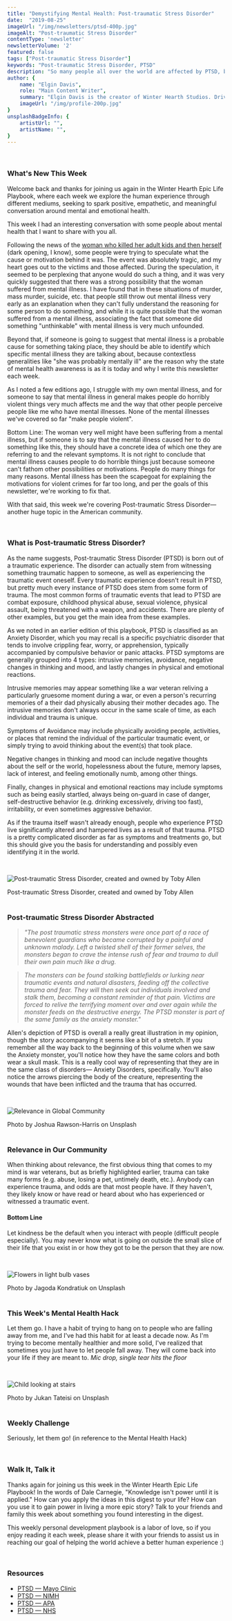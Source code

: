 ```yaml
---
title: "Demystifying Mental Health: Post-traumatic Stress Disorder"
date:  "2019-08-25"
imageUrl: "/img/newsletters/ptsd-400p.jpg"
imageAlt: "Post-traumatic Stress Disorder"
contentType: 'newsletter'
newsletterVolume: '2'
featured: false
tags: ["Post-traumatic Stress Disorder"]
keywords: "Post-traumatic Stress Disorder, PTSD"
description: "So many people all over the world are affected by PTSD, but when was the last time we paused to reflect on what PTSD really encompasses?"
author: {
    name: "Elgin Davis",
    role: "Main Content Writer",
    summary: "Elgin Davis is the creator of Winter Hearth Studios. Driven by a passionate spirit and boundless curiosity, Davis' work seeks to explore the depths of humanity and what it might look like to live a hyper-meaningful existence here on earth.",
    imageUrl: "/img/profile-200p.jpg" 
}
unsplashBadgeInfo: {
    artistUrl: "",
    artistName: "",
}
---
```

<br /> 

### What's New This Week
Welcome back and thanks for joining us again in the Winter Hearth Epic Life Playbook, where each week we explore the human experience through different mediums, seeking to spark positive, empathetic, and meaningful conversation around mental and emotional health.

This week I had an interesting conversation with some people about mental health that I want to share with you all.

Following the news of the [woman who killed her adult kids and then herself](https://people.com/crime/georgia-mom-kills-adult-kids-herself/) (dark opening, I know), some people were trying to speculate what the cause or motivation behind it was. The event was absolutely tragic, and my heart goes out to the victims and those affected. During the speculation, it seemed to be perplexing that anyone would do such a thing, and it was very quickly suggested that there was a strong possibility that the woman suffered from mental illness. I have found that in these situations of murder, mass murder, suicide, etc. that people still throw out mental illness very early as an explanation when they can't fully understand the reasoning for some person to do something, and while it is quite possible that the woman suffered from a mental illness, associating the fact that someone did something "unthinkable" with mental illness is very much unfounded.

Beyond that, if someone is going to suggest that mental illness is a probable cause for something taking place, they should be able to identify which specific mental illness they are talking about, because contextless generalities like "she was probably mentally ill" are the reason why the state of mental health awareness is as it is today and why I write this newsletter each week.

As I noted a few editions ago, I struggle with my own mental illness, and for someone to say that mental illness in general makes people do horribly violent things very much affects me and the way that other people perceive people like me who have mental illnesses. None of the mental illnesses we've covered so far "make people violent". 

Bottom Line: The woman very well might have been suffering from a mental illness, but if someone is to say that the mental illness caused her to do something like this, they should have a concrete idea of which one they are referring to and the relevant symptoms. It is not right to conclude that mental illness causes people to do horrible things just because someone can't fathom other possibilities or motivations. People do many things for many reasons. Mental illness has been the scapegoat for explaining the motivations for violent crimes for far too long, and per the goals of this newsletter, we're working to fix that.  

With that said, this week we're covering Post-traumatic Stress Disorder— another huge topic in the American community.

<br />

### What is Post-traumatic Stress Disorder?
 
As the name suggests, Post-traumatic Stress Disorder (PTSD) is born out of a traumatic experience. The disorder can actually stem from witnessing something traumatic happen to someone, as well as experiencing the traumatic event oneself. Every traumatic experience doesn't result in PTSD, but pretty much every instance of PTSD does stem from some form of trauma. The most common forms of traumatic events that lead to PTSD are combat exposure, childhood physical abuse, sexual violence, physical assault, being threatened with a weapon, and accidents. There are plenty of other examples, but you get the main idea from these examples.

As we noted in an earlier edition of this playbook, PTSD is classified as an Anxiety Disorder, which you may recall is a specific psychiatric disorder that tends to involve crippling fear, worry, or apprehension, typically accompanied by compulsive behavior or panic attacks. PTSD symptoms are generally grouped into 4 types: intrusive memories, avoidance, negative changes in thinking and mood, and lastly changes in physical and emotional reactions. 

Intrusive memories may appear something like a war veteran reliving a particularly gruesome moment during a war, or even a person's recurring memories of a their dad physically abusing their mother decades ago. The intrusive memories don't always occur in the same scale of time, as each individual and trauma is unique.

Symptoms of Avoidance may include physically avoiding people, activities, or places that remind the individual of the particular traumatic event, or simply trying to avoid thinking about the event(s) that took place.

Negative changes in thinking and mood can include negative thoughts about the self or the world, hopelessness about the future, memory lapses, lack of interest, and feeling emotionally numb, among other things.  
 
Finally, changes in physical and emotional reactions may include symptoms such as being easily startled, always being on-guard in case of danger, self-destructive behavior (e.g. drinking excessively, driving too fast), irritability, or even sometimes aggressive behavior.

As if the trauma itself wasn't already enough, people who experience PTSD live significantly altered and hampered lives as a result of that trauma. PTSD is a pretty complicated disorder as far as symptoms and treatments go, but this should give you the basis for understanding and possibly even identifying it in the world.

 <br />

![Post-traumatic Stress Disorder, created and owned by Toby Allen](/img/newsletters/ptsd.jpg)

<div class="photo-credit"> 
    Post-traumatic Stress Disorder, created and owned by Toby Allen
</div>
<br /> 

### Post-traumatic Stress Disorder Abstracted
 
> *"The post traumatic stress monsters were once part of a race of benevolent guardians who became corrupted by a painful and unknown malady. Left a twisted shell of their former selves, the monsters began to crave the intense rush of fear and trauma to dull their own pain much like a drug.*

> *The monsters can be found stalking battlefields or lurking near traumatic events and natural disasters, feeding off the collective trauma and fear. They will then seek out individuals involved and stalk them, becoming a constant reminder of that pain. Victims are forced to relive the terrifying moment over and over again while the monster feeds on the destructive energy. The PTSD monster is part of the same family as the anxiety monster."*

Allen's depiction of PTSD is overall a really great illustration in my opinion, though the story accompanying it seems like a bit of a stretch. If you remember all the way back to the beginning of this volume when we saw the Anxiety monster, you'll notice how they have the same colors and both wear a skull mask. This is a really cool way of representing that they are in the same class of disorders— Anxiety Disorders, specifically. You'll also notice the arrows piercing the body of the creature, representing the wounds that have been inflicted and the trauma that has occurred.

<br />

![Relevance in Global Community](https://gallery.mailchimp.com/82935dc1a750f772912d12316/images/39d07f89-892f-4bd5-b120-0f8b55e6630c.jpg)
<div class="photo-credit"> 
    Photo by Joshua Rawson-Harris on Unsplash
</div>

<br />  

### Relevance in Our Community

When thinking about relevance, the first obvious thing that comes to my mind is war veterans, but as briefly highlighted earlier, trauma can take many forms (e.g. abuse, losing a pet, untimely death, etc.). Anybody can experience trauma, and odds are that most people have. If they haven't, they likely know or have read or heard about who has experienced or witnessed a traumatic event.

#### Bottom Line 
Let kindness be the default when you interact with people (difficult people especially). You may never know what is going on outside the small slice of their life that you exist in or how they got to be the person that they are now.
 


<br />

![Flowers in light bulb vases](https://gallery.mailchimp.com/82935dc1a750f772912d12316/images/6811f08f-be0d-4024-a560-2682542e9943.jpg)
<div class="photo-credit"> 
    Photo by Jagoda Kondratiuk on Unsplash  
</div>
<br />


### This Week's Mental Health Hack

Let them go. I have a habit of trying to hang on to people who are falling away from me, and I've had this habit for at least a decade now. As I'm trying to become mentally healthier and more solid, I've realized that sometimes you just have to let people fall away. They will come back into your life if they are meant to.
*Mic drop, single tear hits the floor*

 

<br />

![Child looking at stairs](https://gallery.mailchimp.com/82935dc1a750f772912d12316/images/f1cb78de-9b26-4bbf-80de-b64f00028e4c.jpg)

<div class="photo-credit"> 
    Photo by Jukan Tateisi on Unsplash
</div>

<br />  

### Weekly Challenge

Seriously, let them go! (in reference to the Mental Health Hack)
 

<br />

### Walk It, Talk it

Thanks again for joining us this week in the Winter Hearth Epic Life Playbook! In the words of Dale Carnegie, "Knowledge isn't power until it is applied." How can you apply the ideas in this digest to your life? How can you use it to gain power in living a more epic story? Talk to your friends and family this week about something you found interesting in the digest.


This weekly personal development playbook is a labor of love, so if you enjoy reading it each week, please share it with your friends to assist us in reaching our goal of helping the world achieve a better human experience :)


<br /> 

### Resources
- [PTSD — Mayo Clinic](https://www.mayoclinic.org/diseases-conditions/post-traumatic-stress-disorder/symptoms-causes/syc-20355967)
- [PTSD — NIMH](https://www.nimh.nih.gov/health/topics/post-traumatic-stress-disorder-ptsd/index.shtml)
- [PTSD — APA](https://www.psychiatry.org/patients-families/ptsd/what-is-ptsd)
- [PTSD — NHS](https://www.nhs.uk/conditions/post-traumatic-stress-disorder-ptsd/)


